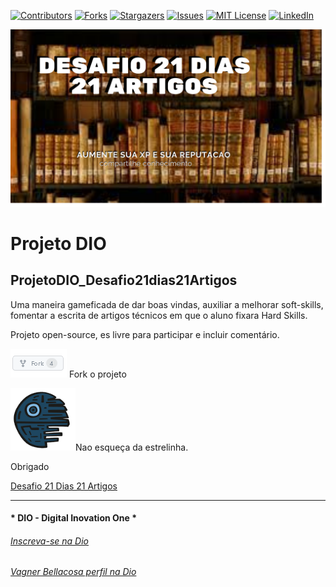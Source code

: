 <!-- PROJECT SHIELDS -->

[![Contributors][contributors-shield]][contributors-url]
[![Forks][forks-shield]][forks-url]
[![Stargazers][stars-shield]][stars-url]
[![Issues][issues-shield]][issues-url]
[![MIT License][license-shield]][license-url]
[![LinkedIn][linkedin-shield]][linkedin-url]


<!-- PROJECT LOGO -->
![Digital Innovation One: Desafio 21 Dias 21 Artigos](WorkInProgress/Image/Desafio21Dias21Artigos.png "Desafio 21 Dias 21 Artigos")


# Projeto DIO   

## ProjetoDIO_Desafio21dias21Artigos  

Uma maneira gameficada de dar boas vindas, auxiliar a melhorar soft-skills, fomentar a escrita de artigos técnicos em que o aluno fixara Hard Skills.

Projeto open-source, es livre para participar e incluir comentário.

![fork](WorkInProgress/Image/fork.png) Fork o projeto

![DeathStar](WorkInProgress/Image/DeathStar.png)Nao esqueça da estrelinha.

Obrigado

[Desafio 21 Dias 21 Artigos](WorkInProgress)

---

#### * DIO - Digital Inovation One *
######  [Inscreva-se na Dio](https://digitalinnovation.one/sign-up?ref=R5J3ZLTIFS)  

######  [Vagner Bellacosa perfil na Dio](https://web.dio.me/users/vagnerbellacosa?tab=achievements)  

<!-- MARKDOWN LINKS & IMAGES -->
<!-- https://www.markdownguide.org/basic-syntax/#reference-style-links -->
[contributors-shield]: https://img.shields.io/github/contributors/VagnerBellacosa/ProjetoDIO_Desafio21dias21Artigos.svg?style=for-the-badge
[contributors-url]: https://github.com/VagnerBellacosa/ProjetoDIO_Desafio21dias21Artigos/graphs/contributors
[forks-shield]: https://img.shields.io/github/forks/VagnerBellacosa/ProjetoDIO_Desafio21dias21Artigos.svg?style=for-the-badge
[forks-url]: https://github.com/VagnerBellacosa/ProjetoDIO_Desafio21dias21Artigos/network/members
[stars-shield]: https://img.shields.io/github/stars/VagnerBellacosa/ProjetoDIO_Desafio21dias21Artigos.svg?style=for-the-badge
[stars-url]: https://github.com/VagnerBellacosa/ProjetoDIO_Desafio21dias21Artigos/stargazers
[issues-shield]: https://img.shields.io/github/issues/VagnerBellacosa/ProjetoDIO_Desafio21dias21Artigos.svg?style=for-the-badge
[issues-url]: https://github.com/VagnerBellacosa/ProjetoDIO_Desafio21dias21Artigos/issues
[license-shield]: https://img.shields.io/github/license/VagnerBellacosa/ProjetoDIO_Desafio21dias21Artigos.svg?style=for-the-badge
[license-url]: https://github.com/VagnerBellacosa/ProjetoDIO_Desafio21dias21Artigos/blob/master/LICENSE.txt
[linkedin-shield]: https://img.shields.io/badge/-LinkedIn-black.svg?style=for-the-badge&logo=linkedin&colorB=555
[linkedin-url]: https://www.linkedin.com/in/VagnerBellacosa/
[product-screenshot]: WorkInProgress/Image/Desafio21Dias21Artigos.png  